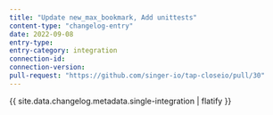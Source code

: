 ```yaml
---
title: "Update new_max_bookmark, Add unittests"
content-type: "changelog-entry"
date: 2022-09-08
entry-type: 
entry-category: integration
connection-id: 
connection-version: 
pull-request: "https://github.com/singer-io/tap-closeio/pull/30"
---
```

{{ site.data.changelog.metadata.single-integration | flatify }}